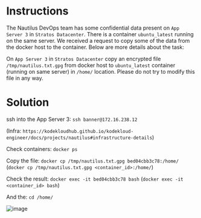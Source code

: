 # Instructions

The Nautilus DevOps team has some confidential data present on `App Server 3` in `Stratos Datacenter`. There is a container `ubuntu_latest`
 running on the same server. We received a request to copy some of the data from the docker host to the container. Below are more details about the task:

On `App Server 3` in `Stratos Datacenter` copy an encrypted file `/tmp/nautilus.txt.gpg` from docker host to `ubuntu_latest` container (running on same server) in `/home/` location. Please do not try to modify this file in any way.

# Solution

ssh into the App Server 3: `ssh banner@172.16.238.12`

(Infra: `https://kodekloudhub.github.io/kodekloud-engineer/docs/projects/nautilus#infrastructure-details`)

Check containers: `docker ps`

Copy the file: `docker cp /tmp/nautilus.txt.gpg bed04cbb3c78:/home/` (`docker cp /tmp/nautilus.txt.gpg <container_id>:/home/`)

Check the result: `docker exec -it bed04cbb3c78 bash` (`docker exec -it <container_id> bash`)

And the: `cd /home/`

![image](https://github.com/janaom/KodeKloud-Engineer-2.0/assets/83917694/07ee8ad3-1c39-414c-b8cf-ce515ccaa1a4)
